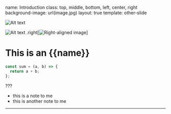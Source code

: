 name: Introduction
class: top, middle, bottom, left, center, right
background-image: url(image.jpg)
layout: true
template: other-slide

![Alt text](/path/to/img.jpg)

![Alt text](/path/to/img.jpg 'Optional title')
.right[![Right-aligned image](https://images-na.ssl-images-amazon.com/images/G/01/img15/pet-products/small-tiles/23695_pets_vertical_store_dogs_small_tile_8._CB312176604_.jpg)]

# This is an {{name}}

```javascript
const sum = (a, b) => {
  return a + b;
};
```

???

- this is a note to me
- this is another note to me

---
